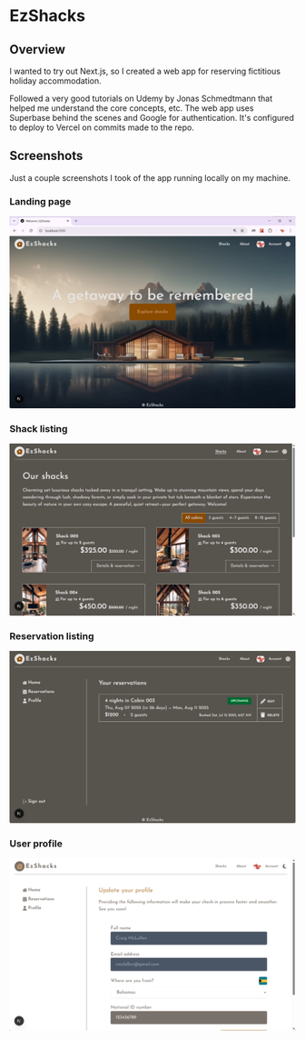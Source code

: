 # EzShacks

## Overview

I wanted to try out Next.js, so I created a web app for reserving fictitious holiday accommodation.

Followed a very good tutorials on Udemy by Jonas Schmedtmann that helped me understand the core concepts, etc. The web app uses Superbase behind the scenes and Google for authentication. It's configured to deploy to Vercel on commits made to the repo.

## Screenshots

Just a couple screenshots I took of the app running locally on my machine.

### Landing page

![Landing page](docs/assets/landing.png)

### Shack listing

![Shack listing](docs/assets/shack-listing.png)

### Reservation listing

![Reservation listing](docs/assets/reservation-listing.png)

### User profile

![User profile](docs/assets/user-profile.png)
